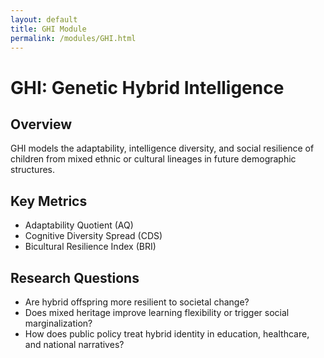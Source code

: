 ```yaml
---
layout: default
title: GHI Module
permalink: /modules/GHI.html
---
```


# GHI: Genetic Hybrid Intelligence

## Overview
GHI models the adaptability, intelligence diversity, and social resilience of children from mixed ethnic or cultural lineages in future demographic structures.

## Key Metrics
- Adaptability Quotient (AQ)
- Cognitive Diversity Spread (CDS)
- Bicultural Resilience Index (BRI)

## Research Questions
- Are hybrid offspring more resilient to societal change?
- Does mixed heritage improve learning flexibility or trigger social marginalization?
- How does public policy treat hybrid identity in education, healthcare, and national narratives?

